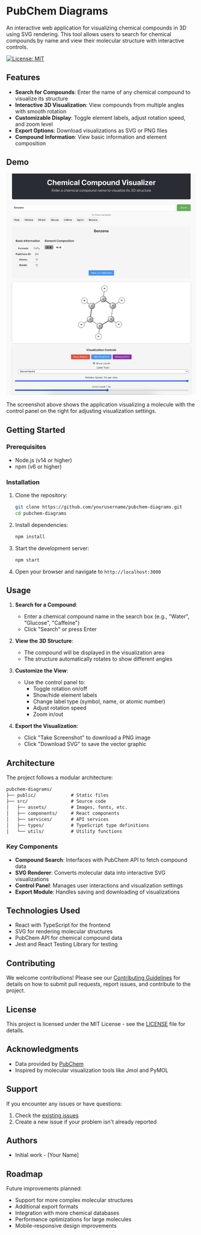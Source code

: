 # PubChem Diagrams

An interactive web application for visualizing chemical compounds in 3D using SVG rendering. This tool allows users to search for chemical compounds by name and view their molecular structure with interactive controls.

[![License: MIT](https://img.shields.io/badge/License-MIT-yellow.svg)](https://opensource.org/licenses/MIT)

## Features

- **Search for Compounds**: Enter the name of any chemical compound to visualize its structure
- **Interactive 3D Visualization**: View compounds from multiple angles with smooth rotation
- **Customizable Display**: Toggle element labels, adjust rotation speed, and zoom level
- **Export Options**: Download visualizations as SVG or PNG files
- **Compound Information**: View basic information and element composition

## Demo

![PubChem Diagrams App Screenshot](docs/images/app-screenshot.png)

The screenshot above shows the application visualizing a molecule with the control panel on the right for adjusting visualization settings.

## Getting Started

### Prerequisites

- Node.js (v14 or higher)
- npm (v6 or higher)

### Installation

1. Clone the repository:
   ```bash
   git clone https://github.com/yourusername/pubchem-diagrams.git
   cd pubchem-diagrams
   ```

2. Install dependencies:
   ```bash
   npm install
   ```

3. Start the development server:
   ```bash
   npm start
   ```

4. Open your browser and navigate to `http://localhost:3000`

## Usage

1. **Search for a Compound**:
   - Enter a chemical compound name in the search box (e.g., "Water", "Glucose", "Caffeine")
   - Click "Search" or press Enter

2. **View the 3D Structure**:
   - The compound will be displayed in the visualization area
   - The structure automatically rotates to show different angles

3. **Customize the View**:
   - Use the control panel to:
     - Toggle rotation on/off
     - Show/hide element labels
     - Change label type (symbol, name, or atomic number)
     - Adjust rotation speed
     - Zoom in/out

4. **Export the Visualization**:
   - Click "Take Screenshot" to download a PNG image
   - Click "Download SVG" to save the vector graphic

## Architecture

The project follows a modular architecture:

```
pubchem-diagrams/
├── public/             # Static files
├── src/                # Source code
│   ├── assets/         # Images, fonts, etc.
│   ├── components/     # React components
│   ├── services/       # API services
│   ├── types/          # TypeScript type definitions
│   └── utils/          # Utility functions
```

### Key Components

- **Compound Search**: Interfaces with PubChem API to fetch compound data
- **SVG Renderer**: Converts molecular data into interactive SVG visualizations
- **Control Panel**: Manages user interactions and visualization settings
- **Export Module**: Handles saving and downloading of visualizations

## Technologies Used

- React with TypeScript for the frontend
- SVG for rendering molecular structures
- PubChem API for chemical compound data
- Jest and React Testing Library for testing

## Contributing

We welcome contributions! Please see our [Contributing Guidelines](CONTRIBUTING.md) for details on how to submit pull requests, report issues, and contribute to the project.

## License

This project is licensed under the MIT License - see the [LICENSE](LICENSE) file for details.

## Acknowledgments

- Data provided by [PubChem](https://pubchem.ncbi.nlm.nih.gov/)
- Inspired by molecular visualization tools like Jmol and PyMOL

## Support

If you encounter any issues or have questions:
1. Check the [existing issues](https://github.com/yourusername/pubchem-diagrams/issues)
2. Create a new issue if your problem isn't already reported

## Authors

- Initial work - [Your Name]

## Roadmap

Future improvements planned:
- Support for more complex molecular structures
- Additional export formats
- Integration with more chemical databases
- Performance optimizations for large molecules
- Mobile-responsive design improvements
